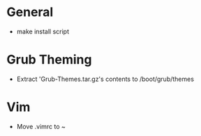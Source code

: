 # General
  - make install script

# Grub Theming
  - Extract 'Grub-Themes.tar.gz's contents to /boot/grub/themes

# Vim
  - Move .vimrc to ~
